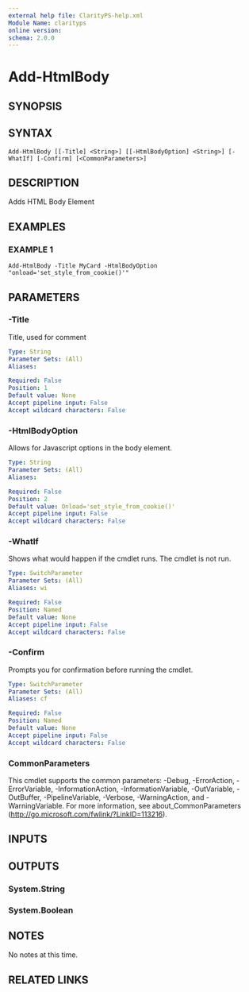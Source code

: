 ```yaml
---
external help file: ClarityPS-help.xml
Module Name: clarityps
online version:
schema: 2.0.0
---
```


# Add-HtmlBody

## SYNOPSIS

## SYNTAX

```
Add-HtmlBody [[-Title] <String>] [[-HtmlBodyOption] <String>] [-WhatIf] [-Confirm] [<CommonParameters>]
```

## DESCRIPTION
Adds HTML Body Element

## EXAMPLES

### EXAMPLE 1
```
Add-HtmlBody -Title MyCard -HtmlBodyOption "onload='set_style_from_cookie()'"
```

## PARAMETERS

### -Title
Title, used for comment

```yaml
Type: String
Parameter Sets: (All)
Aliases:

Required: False
Position: 1
Default value: None
Accept pipeline input: False
Accept wildcard characters: False
```

### -HtmlBodyOption
Allows for Javascript options in the body element.

```yaml
Type: String
Parameter Sets: (All)
Aliases:

Required: False
Position: 2
Default value: Onload='set_style_from_cookie()'
Accept pipeline input: False
Accept wildcard characters: False
```

### -WhatIf
Shows what would happen if the cmdlet runs.
The cmdlet is not run.

```yaml
Type: SwitchParameter
Parameter Sets: (All)
Aliases: wi

Required: False
Position: Named
Default value: None
Accept pipeline input: False
Accept wildcard characters: False
```

### -Confirm
Prompts you for confirmation before running the cmdlet.

```yaml
Type: SwitchParameter
Parameter Sets: (All)
Aliases: cf

Required: False
Position: Named
Default value: None
Accept pipeline input: False
Accept wildcard characters: False
```

### CommonParameters
This cmdlet supports the common parameters: -Debug, -ErrorAction, -ErrorVariable, -InformationAction, -InformationVariable, -OutVariable, -OutBuffer, -PipelineVariable, -Verbose, -WarningAction, and -WarningVariable.
For more information, see about_CommonParameters (http://go.microsoft.com/fwlink/?LinkID=113216).

## INPUTS

## OUTPUTS

### System.String

### System.Boolean

## NOTES
No notes at this time.

## RELATED LINKS
